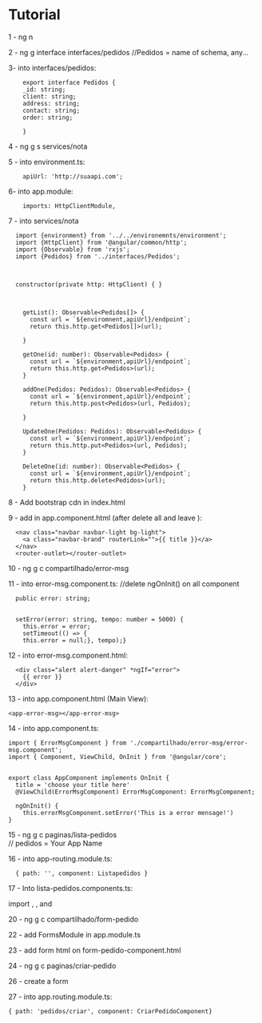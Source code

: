 <h1>Tutorial</h1>


1 - ng n <appName>


2 - ng g interface interfaces/pedidos
	//Pedidos = name of schema, any...

3- into interfaces/pedidos:

        export interface Pedidos {
        _id: string;	
        client: string;
        address: string;
        contact: string;
        order: string;	

        }

4 - ng g s services/nota


5 - into environment.ts:
	
        apiUrl: 'http://suaapi.com';




6- into app.module:

        imports: HttpClientModule,


7 - into services/nota

      import {environment} from '../../environemnts/environment';
      import {HttpClient} from '@angular/common/http';
      import {Observable} from 'rxjs';
      import {Pedidos} from '../interfaces/Pedidos';



      constructor(private http: HttpClient) { }



        getList(): Observable<Pedidos[]> {
          const url = `${enviromnent,apiUrl}/endpoint`;
          return this.http.get<Pedidos[]>(url);

        }

        getOne(id: number): Observable<Pedidos> {
          const url = `${environment,apiUrl}/endpoint`;
          return this.http.get<Pedidos>(url);
        }

        addOne(Pedidos: Pedidos): Observable<Pedidos> {
          const url = `${environment,apiUrl}/endpoint`;
          return this.http.post<Pedidos>(url, Pedidos);

        }

        UpdateOne(Pedidos: Pedidos): Observable<Pedidos> {
          const url = `${environment,apiUrl}/endpoint`;
          return this.http.put<Pedidos>(url, Pedidos);
        }

        DeleteOne(id: number): Observable<Pedidos> {
          const url = `${environment,apiUrl}/endpoint`;
          return this.http.delete<Pedidos>(url);
        }




8 - Add bootstrap cdn in index.html



9 - add in app.component.html (after delete all and leave <router-outlet>):


      <nav class="navbar navbar-light bg-light">
        <a class="navbar-brand" routerLink="">{{ title }}</a>
      </nav>
      <router-outlet></router-outlet>


10 - ng g c compartilhado/error-msg


11 - into error-msg.component.ts:
	//delete ngOnInit() on all component
        
      public error: string;
	

      setError(error: string, tempo: number = 5000) {
        this.error = error;
        setTimeout(() => {
        this.error = null;}, tempo);}




12 - into error-msg.component.html:


      <div class="alert alert-danger" *ngIf="error">
        {{ error }}
      </div>



13 - into app.component.html (Main View):
    
    <app-error-msg></app-error-msg>


14 - into app.component.ts:

    import { ErrorMsgComponent } from './compartilhado/error-msg/error-msg.component';
    import { Component, ViewChild, OnInit } from '@angular/core';


    export class AppComponent implements OnInit {
      title = 'choose your title here'
      @ViewChild(ErrorMsgComponent) ErrorMsgComponent: ErrorMsgComponent;
      
      ngOnInit() {
        this.errorMsgComponent.setError('This is a error mensage!')
    }


15 - ng g c paginas/lista-pedidos    
// pedidos = Your App Name



16 - into app-routing.module.ts:


      { path: '', component: Listapedidos }



17 - Into lista-pedidos.components.ts:

import <ViewChild>, <Interface>, <service> and <errorMsgComponent>





20 - ng g c compartilhado/form-pedido



22 - add FormsModule in app.module.ts


23 - add form html on form-pedido-component.html


24 - ng g c paginas/criar-pedido



26 - create a form 


27 - into app.routing.module.ts:


    { path: 'pedidos/criar', component: CriarPedidoComponent}

	

